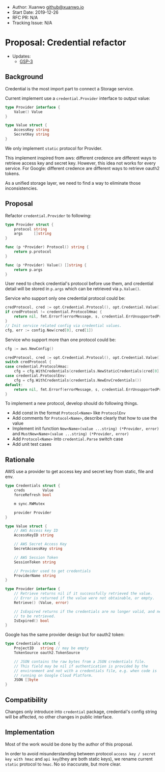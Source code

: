 - Author: Xuanwo <github@xuanwo.io>
- Start Date: 2019-12-26
- RFC PR: N/A
- Tracking Issue: N/A

# Proposal: Credential refactor

- Updates:
  - [GSP-3](./3-support-service-init-via-config-string.md)

## Background

Credential is the most import part to connect a Storage service. 

Current implement use a `credential.Provider` interface to output value:

```go
type Provider interface {
    Value() Value
}

type Value struct {
    AccessKey string
    SecretKey string
}
```

We only implement `static` protocol for Provider.

This implement inspired from aws: different credence are different ways to retrieve access key and secret key. However, this idea not works for every service. For Google: different credence are different ways to retrieve oauth2 tokens.

As a unified storage layer, we need to find a way to eliminate those inconsistencies.

## Proposal

Refactor `credential.Provider` to following:

```go
type Provider struct {
	protocol string
	args     []string
}

func (p *Provider) Protocol() string {
	return p.protocol
}

func (p *Provider) Value() []string {
	return p.args
}
```

User need to check credential's protocol before use them, and credential detail will be stored in `p.args` which can be retrieved via `p.Value()`.

Service who support only one credential protocol could be:

```go
credProtocol, cred := opt.Credential.Protocol(), opt.Credential.Value()
if credProtocol != credential.ProtocolHmac {
    return nil, fmt.Errorf(errorMessage, s, credential.ErrUnsupportedProtocol)
}
// Init service related config via credential values.
cfg, err := config.New(cred[0], cred[1])
```

Service who support more than one protocol could be:

```go
cfg := aws.NewConfig()

credProtocol, cred := opt.Credential.Protocol(), opt.Credential.Value()
switch credProtocol {
case credential.ProtocolHmac:
    cfg = cfg.WithCredentials(credentials.NewStaticCredentials(cred[0], cred[1], ""))
case credential.ProtocolEnv:
    cfg = cfg.WithCredentials(credentials.NewEnvCredentials())
default:
    return nil, fmt.Errorf(errorMessage, s, credential.ErrUnsupportedProtocol)
}
```

To implement a new protocol, develop should do following things.

- Add const in the format `Protocol<Name>` like `ProtocolEnv`
- Add comments for `Protocol<Name>`, describe clearly that how to use the value
- Implement init function `New<Name>(value ...string) (*Provider, error)` and `MustNew<Name>(value ...string) (*Provider, error)`
- Add `Protocol<Name>` into `credential.Parse` switch case
- Add unit test cases

## Rationale

AWS use a provider to get access key and secret key from static, file and env.

```go
type Credentials struct {
	creds        Value
	forceRefresh bool

	m sync.RWMutex

	provider Provider
}

type Value struct {
	// AWS Access key ID
	AccessKeyID string

	// AWS Secret Access Key
	SecretAccessKey string

	// AWS Session Token
	SessionToken string

	// Provider used to get credentials
	ProviderName string
}

type Provider interface {
	// Retrieve returns nil if it successfully retrieved the value.
	// Error is returned if the value were not obtainable, or empty.
	Retrieve() (Value, error)

	// IsExpired returns if the credentials are no longer valid, and need
	// to be retrieved.
	IsExpired() bool
}
```

Google has the same provider design but for oauth2 token:

```go
type Credentials struct {
    ProjectID   string // may be empty
    TokenSource oauth2.TokenSource

    // JSON contains the raw bytes from a JSON credentials file.
    // This field may be nil if authentication is provided by the
    // environment and not with a credentials file, e.g. when code is
    // running on Google Cloud Platform.
    JSON []byte
}
```

## Compatibility

Changes only introduce into `credential` package, credential's config string will be affected, no other changes in public interface.

## Implementation

Most of the work would be done by the author of this proposal.

In order to avoid misunderstanding between protocol `access key / secret key with hmac` and `api key`(they are both static keys), we rename current `static` protocol to `hmac`. No so inaccurate, but more clear.
